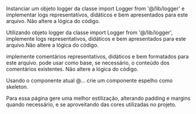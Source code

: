 Instanciar um objeto logger da classe import Logger from '@/lib/logger' e
implementar logs representativos, didáticos e bem apresentados para este
arquivo. Não altere a lógica do código.

Utilizando objeto logger da classe import Logger from '@/lib/logger', implemente
logs representativos, didáticos e bem apresentados para este arquivo.Não altere
a lógica do código.

implemente comentários representativos, didáticos e bem formatados para este
arquivo. pode usar como base, se necessário, o conteúdo dos comentários
existentes. Não altere a lógica do código.

Usando o componente atual @... crie um componente espelho como skeleton.

Para essa página gere uma melhor estilização, alterando padding e margins quando
necessário, e se aproveitando das cores utilizadas no projeto.

